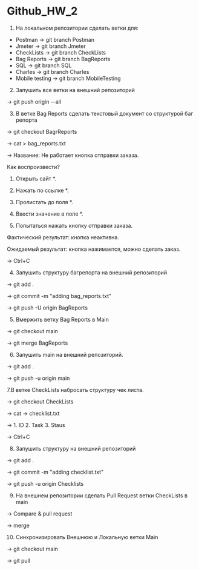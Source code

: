 # Github_HW_2
1. На локальном репозитории сделать ветки для:

- Postman         -> git branch Postman
- Jmeter          -> git branch Jmeter   
- CheckLists      -> git branch CheckLists
- Bag Reports     -> git branch BagReports
- SQL             -> git branch SQL
- Charles         -> git branch Charles
- Mobile testing  -> git branch MobileTesting



2. Запушить все ветки на внешний репозиторий 

-> git push origin --all


3. В ветке Bag Reports сделать текстовый документ со структурой баг репорта

-> git checkout BagrReports

-> cat > bag_reports.txt

-> Название: Не работает кнопка отправки заказа.

Как воспроизвести?

1. Открыть сайт *.

2. Нажать по ссылке *.

3. Пролистать до поля *.

4. Ввести значение в поле *.

5. Попытаться нажать кнопку отправки заказа.

Фактический результат: кнопка неактивна.

Ожидаемый результат: кнопка нажимается, можно сделать заказ.

-> Ctrl+C



4. Запушить структуру багрепорта на внешний репозиторий

-> git add .

-> git commit -m "adding bag_reports.txt"

-> git push -U origin BagReports


5. Вмержить ветку Bag Reports в Main

-> git checkout main

-> git merge BagReports



6. Запушить main на внешний репозиторий.

 -> git add .

 -> git push -u origin main


7.В ветке CheckLists набросать структуру чек листа.

->  git checkout CheckLists

-> cat -> checklist.txt

-> 1. ID
2. Task
3. Staus

-> Ctrl+C


8. Запушить структуру на внешний репозиторий


-> git add .


-> git commit -m "adding checklist.txt"


->  git push -u origin Checklists


9. На внешнем репозитории сделать Pull Request ветки CheckLists в main

-> Compare & pull request 

-> merge


10. Синхронизировать Внешнюю и Локальную ветки Main

-> git checkout main
 
-> git pull

